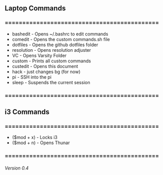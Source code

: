 ## Laptop Commands
### ============================================
 - bashedit - Opens ~/.bashrc to edit commands
 - comedit - Opens the custom commands.sh file
 - dotfiles - Opens the github dotfiles folder
 - resolution - Opens resolution adjuster
 - VC - Opens Varsity Folder
 - custom - Prints all custom commands
 - custedit - Opens this document
 - hack - just changes bg (for now)
 - pi - SSH into the pi
 - sleep - Suspends the current session
### ============================================
## i3 Commands
### ============================================
 - ($mod + x) - Locks i3
 - ($mod + n) - Opens Thunar
### ============================================
###### Version 0.4

